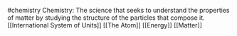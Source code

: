 #chemistry
Chemistry: The science that seeks to understand the properties of matter by studying the structure of the particles that compose it. 
[[International System of Units]]
[[The Atom]]
[[Energy]]
[[Matter]]
